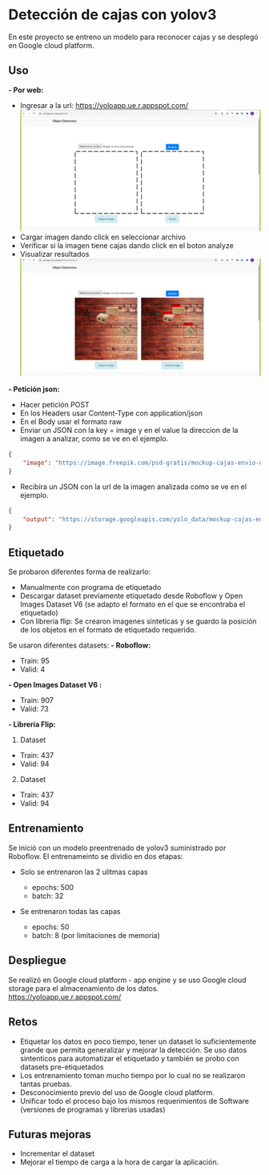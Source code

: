 # Detección de cajas con yolov3

En este proyecto se entreno un modelo para reconocer cajas y se desplegó en Google cloud platform.

## Uso
**- Por web:**
 - Ingresar a la url: https://yoloapp.ue.r.appspot.com/
 ![index_image](https://github.com/HeimerR/obj_detect/blob/main/imagenes_github/1.png)
 - Cargar imagen dando click en seleccionar archivo
 - Verificar si la imagen tiene cajas dando click en el boton analyze
 - Visualizar resultados
 ![detection_image](https://github.com/HeimerR/obj_detect/blob/main/imagenes_github/2.png)


**- Petición json:**
 - Hacer petición POST
 - En los Headers usar Content-Type con application/json
 - En el Body usar el formato raw
 - Enviar un JSON con la key = image y en el value la direccion de la imagen a analizar, como se ve en el ejemplo.
```json
{
	"image": "https://image.freepik.com/psd-gratis/mockup-cajas-envio-diferentes-tamanos_23-2147861796.jpg"
}
```
 - Recibira un JSON con la url de la imagen analizada como se ve en el ejemplo.
```json
{
    "output": "https://storage.googleapis.com/yolo_data/mockup-cajas-envio-diferentes-tamanos_23-2147861796.jpg.analized.jpg"
}
```

## Etiquetado
Se probaron diferentes forma de realizarlo:
- Manualmente con programa de etiquetado
- Descargar dataset previamente etiquetado desde Roboflow y Open Images Dataset V6 (se adapto el formato en el que se encontraba el etiquetado)
- Con libreria flip: Se crearon imagenes sinteticas y se guardo la posición de los objetos en el formato de etiquetado requerido.

Se usaron diferentes datasets:
**- Roboflow:**
 - Train: 95
 - Valid: 4

**- Open Images Dataset V6 :**
 - Train: 907
 - Valid: 73

**- Libreria Flip:**
1. Dataset
 - Train: 437
 - Valid: 94
 
2. Dataset
 - Train: 437
 - Valid: 94

## Entrenamiento
Se inició con un modelo preentrenado de yolov3 suministrado por Roboflow. El entrenameinto se dividio en dos etapas:
- Solo se entrenaron las 2 ulitmas capas
  - epochs: 500
  - batch: 32

 
- Se entrenaron todas las capas
  - epochs: 50
  - batch: 8 (por limitaciones de memoria)

## Despliegue
Se realizó en Google cloud platform - app engine y se uso Google cloud storage para el almacenamiento de los datos.
https://yoloapp.ue.r.appspot.com/

## Retos
- Etiquetar los datos en poco tiempo, tener un dataset lo suficientemente grande que permita generalizar y mejorar la detección. Se uso datos sintenticos para automatizar el etiquetado y también se probo con datasets pre-etiquetados
- Los entrenamiento toman mucho tiempo por lo cual no se realizaron tantas pruebas.
- Desconocimiento previo del uso de Google cloud platform.
- Unificar todo el proceso bajo los mismos requerimientos de Software (versiones de programas y librerias usadas)

## Futuras mejoras
- Incrementar el dataset
- Mejorar el tiempo de carga a la hora de cargar la aplicación.

